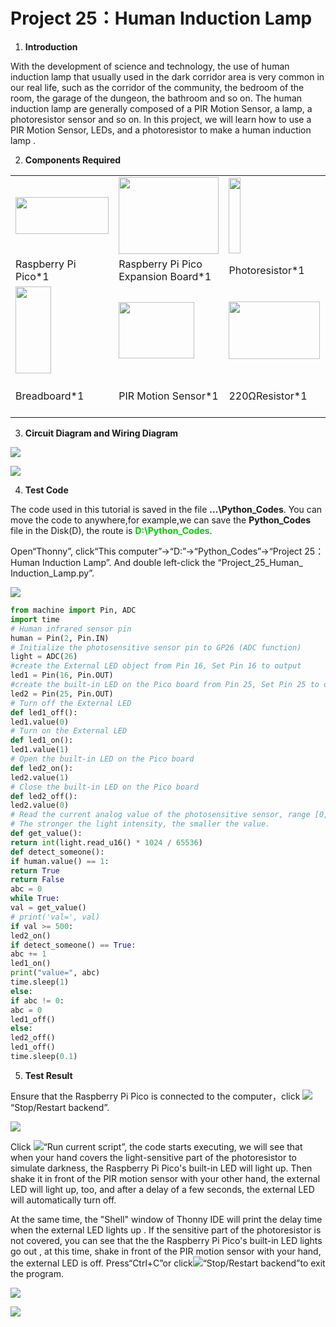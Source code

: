 # Project 25：Human Induction Lamp

1.  **Introduction**
    

With the development of science and technology, the use of human induction lamp that usually used in the dark corridor area is very common in our real life, such as the corridor of the community, the bedroom of the room, the garage of the dungeon, the bathroom and so on. The human induction lamp are generally composed of a PIR Motion Sensor, a lamp, a photoresistor sensor and so on. In this project, we will learn how to use a PIR Motion Sensor, LEDs, and a photoresistor to make a human induction lamp .
    
2.  **Components Required**

<table>
<tbody>
<tr class="odd">
<td><p><img src="https://raw.githubusercontent.com/keyestudio/KS3025-KS3025F-Keyestudio-Raspberry-Pi-Pico-Learning-Kit-Complete-Edition-Python/master/media/f70a6a892505b1816d151452b9b995a7.jpeg" style="width:1.55417in;height:0.61875in" /></p></td>
<td><img src="https://raw.githubusercontent.com/keyestudio/KS3025-KS3025F-Keyestudio-Raspberry-Pi-Pico-Learning-Kit-Complete-Edition-Python/master/media/bbed91c0b45fcafc7e7163bfeabf68f9.png" style="width:1.66944in;height:1.28472in" /></td>
<td><img src="https://raw.githubusercontent.com/keyestudio/KS3025-KS3025F-Keyestudio-Raspberry-Pi-Pico-Learning-Kit-Complete-Edition-Python/master/media/82b6a0e286b6ca25c06c6353397bad79.png" style="width:0.19097in;height:1.26597in" /></td>
<td><img src="https://raw.githubusercontent.com/keyestudio/KS3025-KS3025F-Keyestudio-Raspberry-Pi-Pico-Learning-Kit-Complete-Edition-Python/master/media/7eb361d680dfa351f07f8527aeb37abd.png" style="width:0.275in;height:1.17361in" /></td>
<td><img src="https://raw.githubusercontent.com/keyestudio/KS3025-KS3025F-Keyestudio-Raspberry-Pi-Pico-Learning-Kit-Complete-Edition-Python/master/media/8cf9b1b3a5fec374cde3c5f0537567cb.png" style="width:1.51042in;height:0.94583in" /></td>
<td></td>
</tr>
<tr class="even">
<td>Raspberry Pi Pico*1</td>
<td>Raspberry Pi Pico Expansion Board*1</td>
<td>Photoresistor*1</td>
<td>Red LED*1</td>
<td>10KΩResistor*1</td>
<td></td>
</tr>
<tr class="odd">
<td><img src="https://raw.githubusercontent.com/keyestudio/KS3025-KS3025F-Keyestudio-Raspberry-Pi-Pico-Learning-Kit-Complete-Edition-Python/master/media/e380dd26e4825be9a768973802a55fe6.png" style="width:0.59028in;height:1.44583in" /></td>
<td><img src="https://raw.githubusercontent.com/keyestudio/KS3025-KS3025F-Keyestudio-Raspberry-Pi-Pico-Learning-Kit-Complete-Edition-Python/master/media/99272d75b3f952a0c2dd770e2f6f5a7c.png" style="width:1.25347in;height:0.94097in" /></td>
<td><img src="https://raw.githubusercontent.com/keyestudio/KS3025-KS3025F-Keyestudio-Raspberry-Pi-Pico-Learning-Kit-Complete-Edition-Python/master/media/51ab4ab6eefe8ba8f66234989d5282de.png" style="width:1.51736in;height:0.95833in" /></td>
<td><img src="https://raw.githubusercontent.com/keyestudio/KS3025-KS3025F-Keyestudio-Raspberry-Pi-Pico-Learning-Kit-Complete-Edition-Python/master/media/c80f7e0e045c10576b3120eea281502f.png" style="width:0.85486in;height:0.72917in" /></td>
<td><img src="https://raw.githubusercontent.com/keyestudio/KS3025-KS3025F-Keyestudio-Raspberry-Pi-Pico-Learning-Kit-Complete-Edition-Python/master/media/e9a8d050105397bb183512fb4ffdd2f6.png" style="width:0.77222in;height:0.77986in" /></td>
<td><img src="https://raw.githubusercontent.com/keyestudio/KS3025-KS3025F-Keyestudio-Raspberry-Pi-Pico-Learning-Kit-Complete-Edition-Python/master/media/7dcbd02995be3c142b2f97df7f7c03ce.png" style="width:0.99028in;height:0.52986in" /></td>
</tr>
<tr class="even">
<td>Breadboard*1</td>
<td>PIR Motion Sensor*1</td>
<td>220ΩResistor*1</td>
<td>F-F Dupont Wires</td>
<td>Jumper Wires</td>
<td>USB Cable*1</td>
</tr>
</tbody>
</table>

3.  **Circuit Diagram and Wiring Diagram**

![](../media/79c069794eed2b3eb611f4aee7952862.png)

![](../media/643c9552a922ed3ddde80be42481481d.png)

4.  **Test Code**

The code used in this tutorial is saved in the file **...\\Python_Codes**. You can move the code to anywhere,for example,we can save the **Python_Codes** file in the Disk(D), the route is <span style="color: rgb(0, 209, 0);">**D:\\Python_Codes**</span>.

Open“Thonny”, click“This computer”→“D:”→“Python_Codes”→“Project 25：Human Induction Lamp”. And double left-click the “Project\_25\_Human\_ Induction\_Lamp.py”.

![](../media/810cf76703d01a67fb24892be056ea26.png)

```python
from machine import Pin, ADC
import time
# Human infrared sensor pin
human = Pin(2, Pin.IN)
# Initialize the photosensitive sensor pin to GP26 (ADC function)
light = ADC(26)
#create the External LED object from Pin 16, Set Pin 16 to output
led1 = Pin(16, Pin.OUT)
#create the built-in LED on the Pico board from Pin 25, Set Pin 25 to output
led2 = Pin(25, Pin.OUT)
# Turn off the External LED
def led1_off():
led1.value(0)
# Turn on the External LED
def led1_on():
led1.value(1)
# Open the built-in LED on the Pico board
def led2_on():
led2.value(1)
# Close the built-in LED on the Pico board
def led2_off():
led2.value(0)
# Read the current analog value of the photosensitive sensor, range [0, 1023]
# The stronger the light intensity, the smaller the value.
def get_value():
return int(light.read_u16() * 1024 / 65536)
def detect_someone():
if human.value() == 1:
return True
return False
abc = 0
while True:
val = get_value()
# print('val=', val)
if val >= 500:
led2_on()
if detect_someone() == True:
abc += 1
led1_on()
print("value=", abc)
time.sleep(1)
else:
if abc != 0:
abc = 0
led1_off()
else:
led2_off()
led1_off()
time.sleep(0.1)
```


5.  **Test Result**
    
Ensure that the Raspberry Pi Pico is connected to the computer，click ![](../media/27451c8a9c13e29d02bc0f5831cfaf1f.png)“Stop/Restart backend”.
    
![](../media/5328e0e2f11967549f347f7719420f02.png)

Click ![](../media/da852227207616ccd9aff28f19e02690.png)“Run current script”, the code starts executing, we will see that when your hand covers the light-sensitive part of the photoresistor to simulate darkness, the Raspberry Pi Pico's built-in LED will light up. Then shake it in front of the PIR motion sensor with your other hand, the external LED will light up, too, and after a delay of a few seconds, the external LED will automatically turn off.  

At the same time, the "Shell" window of Thonny IDE will print the delay time when the external LED lights up . If the sensitive part of the photoresistor is not covered, you can see that the the Raspberry Pi Pico's built-in LED lights go out , at this time, shake in front of the PIR motion sensor with your hand, the external LED is off. Press“Ctrl+C”or click![](../media/27451c8a9c13e29d02bc0f5831cfaf1f.png)“Stop/Restart backend”to exit the program.

![](../media/1694a3ff1f0fd065862961ebde40c063.png)

![](../media/af94ad9d2f008956592ee64e207aa8b5.png)
